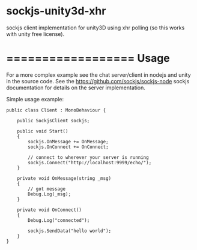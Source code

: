 sockjs-unity3d-xhr
==================

sockjs client implementation for unity3D using xhr polling (so this works with unity free license).

==================
Usage
==================

For a more complex example see the chat server/client in nodejs and unity in the source code.
See the https://github.com/sockjs/sockjs-node sockjs documentation for details on the server implementation.

Simple usage example:

```
public class Client : MonoBehaviour {

	public SockjsClient sockjs;
	
	public void Start()
	{
		sockjs.OnMessage += OnMessage;
		sockjs.OnConnect += OnConnect;
		
		// connect to wherever your server is running
		sockjs.Connect("http://localhost:9999/echo/");
	}

	private void OnMessage(string _msg)
	{
		// got message
		Debug.Log(_msg);
	}

	private void OnConnect()
	{
		Debug.Log("connected");
		
		sockjs.SendData("hello world");
	}
}
```
